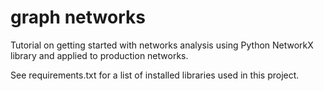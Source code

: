 # graph networks
Tutorial on getting started with networks analysis using Python NetworkX library and applied to production networks.

See requirements.txt for a list of installed libraries used in this project.
